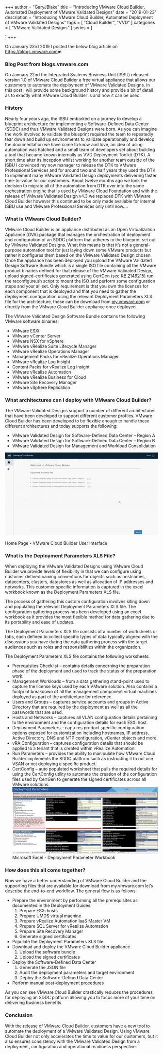 +++
author = "GaryJBlake"
title = "Introducing VMware Cloud Builder, Automated Deployment of VMware Validated Designs"
date = "2019-01-23"
description = "Introducing VMware Cloud Builder, Automated Deployment of VMware Validated Designs"
tags = [
    "Cloud Builder",
    "VVD"
]
categories = [
    "VMware Validated Designs"
]
series = [

]
+++

On January 23rd 2019 I posted the below blog article on <a href="https://blogs.vmware.com">https://blogs.vmware.com</a><strong>m</strong></p>

### Blog Post from blogs.vmware.com

On January 22nd the Integrated Systems Business Unit (ISBU) released version 1.0 of VMware Cloud Builder a free virtual appliance that allows our customers to  automate the deployment of VMware Validated Designs. In this post I will  provide some background history and provide a bit of detail as to  exactly what VMware Cloud Builder is and how it can be used.

### History

Nearly four years ago, the ISBU embarked on a journey to develop a  blueprint architecture for implementing a Software-Defined Data Center  (SDDC) and thus VMware Validated Designs were born. As you can imagine  the work involved to validate the blueprint required the team to  repeatedly tear down and build up environments to validate operationally  and develop the documentation we have come to know and love, an idea of  using automation was hatched and a small team of developers set about  building a tool that became known internally as VVD Deployment Toolkit  (DTK). A short time after its inception whilst working for another team  outside of the ISBU I convinced my now manager to release the DTK to  VMware Professional Services and for around two and half years they used  the DTK to implement many VMware Validated Design deployments  delivering faster time-to-value for our customers. About twelve months  ago we took the decision to migrate all of the automation from DTK over  into the same orchestration engine that is used by VMware Cloud  Foundation and with the release of VMware Validated Design v4.3 we  replaced DTK with VMware Cloud Builder however this continued to be only  made available for internal ISBU use and VMware Professional Services  only until now….

### What is VMware Cloud Builder?

VMware Cloud Builder is an appliance distributed as an Open Virtualization Appliance (OVA) package that manages the orchestration of deployment and configuration of an SDDC platform that adheres to the  blueprint set out by VMware Validated Designs. What this means is that it’s not a general-purpose automation tool for just laying down some VMware products but rather it configures them based on the VMware Validated Design chosen. Once the appliance has been deployed you upload the VMware Validated  Design Software Bundle which is a single ISO file containing all the VMware product binaries defined for that release of the VMware Validated Design, upload signed-certificates generated using CertGen (see [KB 2146215](https://kb.vmware.com/s/article/2146215)) run the reconfigure.sh script to mount the ISO and perform some configuration steps and your all set. Only requirement is that you own the licenses for each component that is deployed and that you need to gather the deployment configuration using the relevant Deployment Parameters XLS file for the architecture, these can be download from [my.vmware.com](https://my.vmware.com/group/vmware/info?slug=datacenter_cloud_infrastructure/vmware_validated_design_for_software_defined_data_center/5_0) or directly from the VMware Cloud Builder appliance once deployed.

The VMware Validated Design Software Bundle contains the following VMware software binaries:

- VMware ESXi
- VMware vCenter Server
- VMware NSX for vSphere
- VMware vRealize Suite Lifecycle Manager
- VMware vRealize Operations Manager
- Management Packs for vRealize Operations Manager
- VMware vRealize Log Insight
- Content Packs for vRealize Log Insight
- VMware vRealize Automation
- VMware vRealize Business for Cloud
- VMware Site Recovery Manager
- VMware vSphere Replication

### What architectures can I deploy with VMware Cloud Builder?

The VMware Validated Designs support a number of different  architectures that have been developed to support different customer  profiles. VMware Cloud Builder has been developed to be flexible enough  to handle these different architectures and today supports the  following:

- VMware Validated Design for Software-Defined Data Center – Region A
- VMware Validated Design for Software-Defined Data Center – Region B
- VMware Validated Design for Management and Workload Consolidation

![](/archive/2019/cb-web-ui.png) <figcaption>Home Page - VMware Cloud Builder User Interface</figcaption> 

### What is the Deployment Parameters XLS File?

When deploying the VMware Validated Designs using VMware Cloud Builder we provide levels of flexibility in that we can configure using customer defined naming conventions for objects such as hostnames, datacenters, clusters, datastores as well as allocation of IP addresses  and networks. This customer specific information is captured in the  excel workbook known as the Deployment Parameters XLS file.

The process of gathering this custom configuration involves siting  down and populating the relevant Deployment Parameters XLS file. The  configuration gathering process has been developed using an excel  workbook as it provides the most flexible method for data gathering due  to its portability and ease of updates.

The Deployment Parameters XLS file consists of a number of worksheets  or tabs, each defined to collect specific types of data typically  aligned with the discussions you have during the data gathering process  with the target audiences such as roles and responsibilities within the  organization.

The Deployment Parameters XLS file contains the following worksheets:

- Prerequisites Checklist – contains details concerning the preparation phase of the deployment and used to track the status of the preparation work.
- Management Workloads – from a data gathering stand-point used to capture the license keys used by each VMware solution. Also contains a footprint breakdown of all the management component virtual machines deployed as part of the architecture for reference.
- Users and Groups – captures service accounts and groups in Active Directory that are required by the deployment as well as all the passwords that are used.
- Hosts and Networks – captures all VLAN configuration details pertaining to the environment and the configuration details for each ESXi host.
- Deployment Parameters – captures product specific configuration options exposed for customization including hostnames, IP address, Active Directory, DNS and NTP configuration, vCenter objects and more.
- vRA Configuration – captures configuration details that should be applied to a tenant that is created within vRealize Automation.
- Run Parameters – provides the ability to manipulate how VMware Cloud Builder implements the SDDC platform such as instructing it to not use VSAN or not deploying a specific product.
- CertConfig – auto populated worksheet that pulls the required details for using the CertConfig utility to automate the creation of the configuration files used by CertGen to generate the signed certificates across all VMware solutions.
![](/archive/2019/cb-xls.png) <figcaption>Microsoft Excel - Deployment Parameter Workbook</figcaption>

### How does this all come together?

Now we have a better understanding of VMware Cloud Builder and the  supporting files that are available for download from my.vmware.com  let’s describe the end-to-end workflow. The general flow is as follows:

* Prepare the environment by performing all the prerequisites as documented in the Deployment Guides:
    1. Prepare ESXi hosts
    2. Prepare UMDS virtual machine
    3. Prepare vRealize Automation IaaS Master VM
    4. Prepare SQL Server for vRealize Automation
    5. Prepare Site Recovery Manager
    6. Generate signed certificates
* Populate the Deployment Parameters XLS file.
* Download and deploy the VMware Cloud Builder appliance
    1. Upload the software bundle
    2. Upload the signed certificates
* Deploy the Software-Defined Data Center
    1. Generate the JSON file
    2. Audit the deployment parameters and target environment
    3. Deploy the Software-Defined Data Center
* Perform manual post-deployment procedures

As you can see VMware Cloud Builder drastically reduces the  procedures for deploying an SDDC platform allowing you to focus more of  your time on delivering business benefits.

### Conclusion

With the release of VMware Cloud Builder, customers have a new tool  to automate the deployment of a VMware Validated Design. Using VMware  Cloud Builder not only accelerates the time to value for our customers,  but it also ensures consistency with the VMware Validated Design from a  deployment, configuration and operational readiness perspective.
